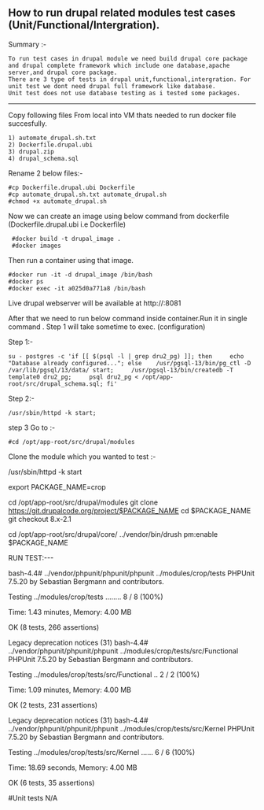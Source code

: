 
How to run drupal related modules test cases (Unit/Functional/Intergration).
-------------

Summary :-

    To run test cases in drupal module we need build drupal core package and drupal complete framework which include one database,apache server,and drupal core package.
    There are 3 type of tests in drupal unit,functional,intergration. For unit test we dont need drupal full framework like database.
    Unit test does not use database testing as i tested some packages.

*************************

Copy following files From local into VM thats needed to run docker file succesfully.

    1) automate_drupal.sh.txt
    2) Dockerfile.drupal.ubi
    3) drupal.zip
    4) drupal_schema.sql

Rename 2 below files:-

    #cp Dockerfile.drupal.ubi Dockerfile
    #cp automate_drupal.sh.txt automate_drupal.sh
    #chmod +x automate_drupal.sh


Now we can create an image  using below command from dockerfile (Dockerfile.drupal.ubi i.e Dockerfile)

     #docker build -t drupal_image .
     #docker images


Then run a container using that image.

    #docker run -it -d drupal_image /bin/bash
    #docker ps
    #docker exec -it a025d0a771a8 /bin/bash

Live drupal webserver will be available at http://<ip>:8081

After that we need to run below command inside container.Run it in single command . 
Step 1 will take sometime to exec. (configuration)

Step 1:- 

    su - postgres -c 'if [[ $(psql -l | grep dru2_pg) ]]; then     echo "Database already configured..."; else    /usr/pgsql-13/bin/pg_ctl -D /var/lib/pgsql/13/data/ start;     /usr/pgsql-13/bin/createdb -T template0 dru2_pg;     psql dru2_pg < /opt/app-root/src/drupal_schema.sql; fi'

Step 2:-

    /usr/sbin/httpd -k start;


step 3 Go to :-

    #cd /opt/app-root/src/drupal/modules

Clone the module which you wanted to test :-

/usr/sbin/httpd -k start

export PACKAGE_NAME=crop

cd /opt/app-root/src/drupal/modules
git clone  https://git.drupalcode.org/project/$PACKAGE_NAME
cd $PACKAGE_NAME
git checkout 8.x-2.1

cd /opt/app-root/src/drupal/core/
../vendor/bin/drush pm:enable $PACKAGE_NAME

RUN TEST:---

bash-4.4# ../vendor/phpunit/phpunit/phpunit ../modules/crop/tests
PHPUnit 7.5.20 by Sebastian Bergmann and contributors.

Testing ../modules/crop/tests
........                                                            8 / 8 (100%)

Time: 1.43 minutes, Memory: 4.00 MB

OK (8 tests, 266 assertions)

Legacy deprecation notices (31)
bash-4.4# ../vendor/phpunit/phpunit/phpunit ../modules/crop/tests/src/Functional
PHPUnit 7.5.20 by Sebastian Bergmann and contributors.

Testing ../modules/crop/tests/src/Functional
..                                                                  2 / 2 (100%)

Time: 1.09 minutes, Memory: 4.00 MB

OK (2 tests, 231 assertions)

Legacy deprecation notices (31)
bash-4.4# ../vendor/phpunit/phpunit/phpunit ../modules/crop/tests/src/Kernel
PHPUnit 7.5.20 by Sebastian Bergmann and contributors.

Testing ../modules/crop/tests/src/Kernel
......                                                              6 / 6 (100%)

Time: 18.69 seconds, Memory: 4.00 MB

OK (6 tests, 35 assertions)

#Unit tests N/A
